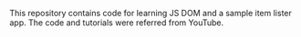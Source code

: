 This repository contains code for learning JS DOM and a sample item lister app. 
The code and tutorials were referred from YouTube.
